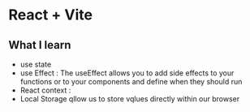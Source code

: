 # React + Vite

## What I learn

- use state
- use Effect : The useEffect allows you to add side effects to your functions or to your components and define when they should run
- React context :
- Local Storage qllow us to store vqlues directly within our browser

